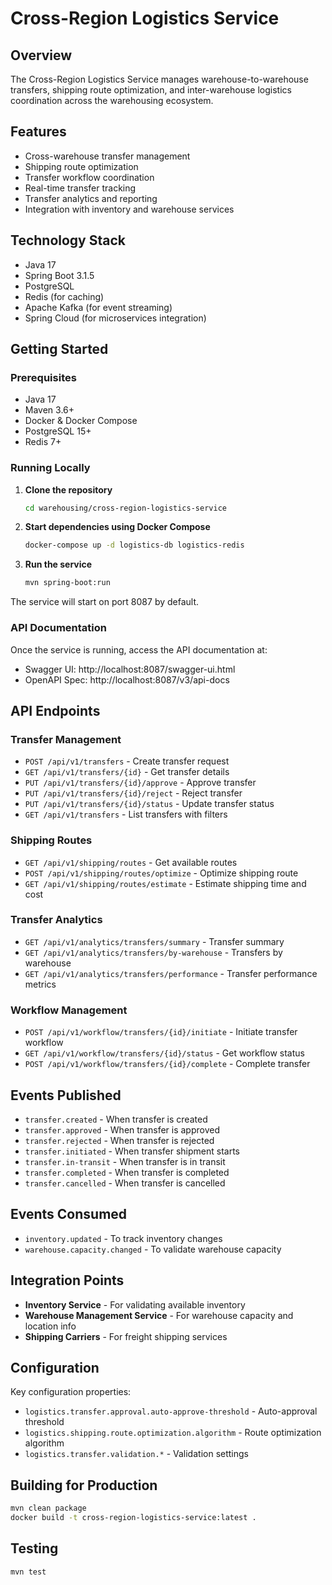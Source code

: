 # Cross-Region Logistics Service

## Overview
The Cross-Region Logistics Service manages warehouse-to-warehouse transfers, shipping route optimization, and inter-warehouse logistics coordination across the warehousing ecosystem.

## Features
- Cross-warehouse transfer management
- Shipping route optimization
- Transfer workflow coordination
- Real-time transfer tracking
- Transfer analytics and reporting
- Integration with inventory and warehouse services

## Technology Stack
- Java 17
- Spring Boot 3.1.5
- PostgreSQL
- Redis (for caching)
- Apache Kafka (for event streaming)
- Spring Cloud (for microservices integration)

## Getting Started

### Prerequisites
- Java 17
- Maven 3.6+
- Docker & Docker Compose
- PostgreSQL 15+
- Redis 7+

### Running Locally

1. **Clone the repository**
   ```bash
   cd warehousing/cross-region-logistics-service
   ```

2. **Start dependencies using Docker Compose**
   ```bash
   docker-compose up -d logistics-db logistics-redis
   ```

3. **Run the service**
   ```bash
   mvn spring-boot:run
   ```

The service will start on port 8087 by default.

### API Documentation
Once the service is running, access the API documentation at:
- Swagger UI: http://localhost:8087/swagger-ui.html
- OpenAPI Spec: http://localhost:8087/v3/api-docs

## API Endpoints

### Transfer Management
- `POST /api/v1/transfers` - Create transfer request
- `GET /api/v1/transfers/{id}` - Get transfer details
- `PUT /api/v1/transfers/{id}/approve` - Approve transfer
- `PUT /api/v1/transfers/{id}/reject` - Reject transfer
- `PUT /api/v1/transfers/{id}/status` - Update transfer status
- `GET /api/v1/transfers` - List transfers with filters

### Shipping Routes
- `GET /api/v1/shipping/routes` - Get available routes
- `POST /api/v1/shipping/routes/optimize` - Optimize shipping route
- `GET /api/v1/shipping/routes/estimate` - Estimate shipping time and cost

### Transfer Analytics
- `GET /api/v1/analytics/transfers/summary` - Transfer summary
- `GET /api/v1/analytics/transfers/by-warehouse` - Transfers by warehouse
- `GET /api/v1/analytics/transfers/performance` - Transfer performance metrics

### Workflow Management
- `POST /api/v1/workflow/transfers/{id}/initiate` - Initiate transfer workflow
- `GET /api/v1/workflow/transfers/{id}/status` - Get workflow status
- `POST /api/v1/workflow/transfers/{id}/complete` - Complete transfer

## Events Published
- `transfer.created` - When transfer is created
- `transfer.approved` - When transfer is approved
- `transfer.rejected` - When transfer is rejected
- `transfer.initiated` - When transfer shipment starts
- `transfer.in-transit` - When transfer is in transit
- `transfer.completed` - When transfer is completed
- `transfer.cancelled` - When transfer is cancelled

## Events Consumed
- `inventory.updated` - To track inventory changes
- `warehouse.capacity.changed` - To validate warehouse capacity

## Integration Points
- **Inventory Service** - For validating available inventory
- **Warehouse Management Service** - For warehouse capacity and location info
- **Shipping Carriers** - For freight shipping services

## Configuration
Key configuration properties:
- `logistics.transfer.approval.auto-approve-threshold` - Auto-approval threshold
- `logistics.shipping.route.optimization.algorithm` - Route optimization algorithm
- `logistics.transfer.validation.*` - Validation settings

## Building for Production
```bash
mvn clean package
docker build -t cross-region-logistics-service:latest .
```

## Testing
```bash
mvn test
```
